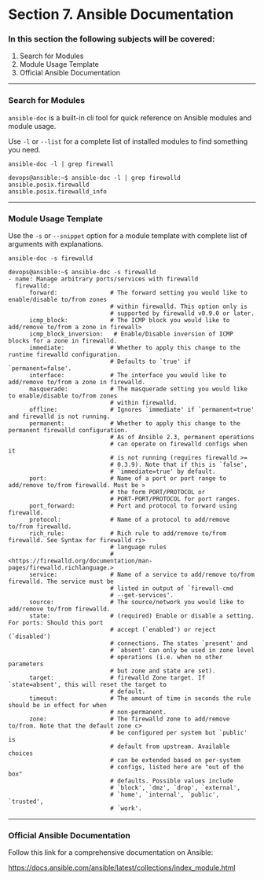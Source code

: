 # Section 7. Ansible Documentation

### In this section the following subjects will be covered:

1. Search for Modules
1. Module Usage Template
1. Official Ansible Documentation

---
### Search for Modules

`ansible-doc` is a built-in cli tool for quick reference on Ansible modules and module usage.

Use `-l` or `--list` for a complete list of installed modules to find something you need. 

`ansible-doc -l | grep firewall`

```
devops@ansible:~$ ansible-doc -l | grep firewalld
ansible.posix.firewalld
ansible.posix.firewalld_info
```

---
### Module Usage Template

Use the `-s` or `--snippet` option for a module template with complete list of arguments with explanations.

`ansible-doc -s firewalld`  

```
devops@ansible:~$ ansible-doc -s firewalld
- name: Manage arbitrary ports/services with firewalld
  firewalld:
      forward:               # The forward setting you would like to enable/disable to/from zones
                             # within firewalld. This option only is
                             # supported by firewalld v0.9.0 or later.
      icmp_block:            # The ICMP block you would like to add/remove to/from a zone in firewall>
      icmp_block_inversion:   # Enable/Disable inversion of ICMP blocks for a zone in firewalld.
      immediate:             # Whether to apply this change to the runtime firewalld configuration.
                             # Defaults to `true' if `permanent=false'.
      interface:             # The interface you would like to add/remove to/from a zone in firewalld.
      masquerade:            # The masquerade setting you would like to enable/disable to/from zones
                             # within firewalld.
      offline:               # Ignores `immediate' if `permanent=true' and firewalld is not running.
      permanent:             # Whether to apply this change to the permanent firewalld configuration.
                             # As of Ansible 2.3, permanent operations
                             # can operate on firewalld configs when it
                             # is not running (requires firewalld >=
                             # 0.3.9). Note that if this is `false',
                             # `immediate=true' by default.
      port:                  # Name of a port or port range to add/remove to/from firewalld. Must be >
                             # the form PORT/PROTOCOL or
                             # PORT-PORT/PROTOCOL for port ranges.
      port_forward:          # Port and protocol to forward using firewalld.
      protocol:              # Name of a protocol to add/remove to/from firewalld.
      rich_rule:             # Rich rule to add/remove to/from firewalld. See Syntax for firewalld ri>
                             # language rules
                             # <https://firewalld.org/documentation/man-pages/firewalld.richlanguage.>
      service:               # Name of a service to add/remove to/from firewalld. The service must be
                             # listed in output of `firewall-cmd
                             # --get-services'.
      source:                # The source/network you would like to add/remove to/from firewalld.
      state:                 # (required) Enable or disable a setting. For ports: Should this port
                             # accept (`enabled') or reject (`disabled')
                             # connections. The states `present' and
                             # `absent' can only be used in zone level
                             # operations (i.e. when no other parameters
                             # but zone and state are set).
      target:                # firewalld Zone target. If `state=absent', this will reset the target to
                             # default.
      timeout:               # The amount of time in seconds the rule should be in effect for when
                             # non-permanent.
      zone:                  # The firewalld zone to add/remove to/from. Note that the default zone c>
                             # be configured per system but `public' is
                             # default from upstream. Available choices
                             # can be extended based on per-system
                             # configs, listed here are "out of the box"
                             # defaults. Possible values include
                             # `block', `dmz', `drop', `external',
                             # `home', `internal', `public', `trusted',
                             # `work'.
```

---
### Official Ansible Documentation

Follow this link for a comprehensive documentation on Ansible:

https://docs.ansible.com/ansible/latest/collections/index_module.html

